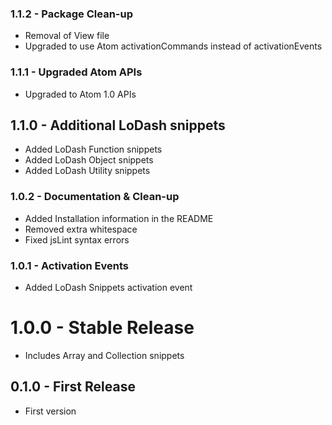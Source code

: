 ### 1.1.2 - Package Clean-up
* Removal of View file
* Upgraded to use Atom activationCommands instead of activationEvents

### 1.1.1 - Upgraded Atom APIs
* Upgraded to Atom 1.0 APIs

## 1.1.0 - Additional LoDash snippets
* Added LoDash Function snippets
* Added LoDash Object snippets
* Added LoDash Utility snippets

### 1.0.2 - Documentation & Clean-up
* Added Installation information in the README
* Removed extra whitespace
* Fixed jsLint syntax errors

### 1.0.1 - Activation Events
* Added LoDash Snippets activation event

# 1.0.0 - Stable Release
* Includes Array and Collection snippets

## 0.1.0 - First Release
* First version
